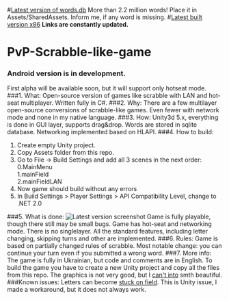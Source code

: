#[Latest version of words.db](https://1drv.ms/u/s!AiMRzyTQY-LIsHQanItwghCH5x21)
More than 2.2 million words! Place it in Assets/SharedAssets. Inform me, if any word is missing.
#[Latest built version x86](https://onedrive.live.com/redir?resid=C8E263D024CF1123!6240&authkey=!AG8x7AoxwjhBzqw&ithint=file%2czip)
**Links are constantly updated.**  
# PvP-Scrabble-like-game
### Android version is in development. 
First alpha will be available soon, but it will support only hotseat mode.
###1. What:
Open-source version of games like scrabble with LAN and hot-seat multiplayer. Written fully in C#.
###2. Why:
There are a few multilayer open-source conversions of scrabble-like games. Even fewer with network mode and none in my native language.
###3. How:
Unity3d 5.x, everything is done in GUI layer, supports drag&drop. Words are stored in sqlite database. Networking implemented based on HLAPI.
###4. How to build:
1. Create empty Unity project.
2. Copy Assets folder from this repo.
3. Go to File -> Build Settings and add all 3 scenes in the next order:  
  0.MainMenu  
  1.mainField  
  2.mainFieldLAN  
4. Now game should build without any errors
5. In Build Settings > Player Settings > API Compatibility Level, change to .NET 2.0

###5. What is done:
![Latest version screenshot](http://i66.tinypic.com/nz4s60.png)
Game is fully playable, though there still may be small bugs. Game has hot-seat and networking mode. There is no singlelayer. All the standard features, including letter changing, skipping turns and other are implemented.
###6. Rules:
Game is based on partially changed rules of scrabble. Most notable change: you can continue your turn even if you submitted a wrong word.
###7. More info:
The game is fully in Ukrainian, but code and comments are in English. To build the game you have to create a new Unity project and copy all the files from this repo. The graphics is not very good, but I [can't into](https://cdn.meme.am/instances/500x/62250317.jpg) smth beautiful.
###Known issues:
Letters can become [stuck on field](https://github.com/DeadSith/PvP-Scrabble-like-game/issues/3). This is Unity issue, I made a workaround, but it does not always work.
